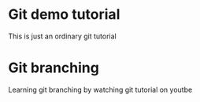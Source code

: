 # Git demo tutorial

This is just an ordinary git tutorial

# Git branching

Learning git branching by watching git tutorial on youtbe

